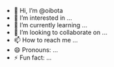 - 👋 Hi, I’m @oibota
- 👀 I’m interested in ...
- 🌱 I’m currently learning ...
- 💞️ I’m looking to collaborate on ...
- 📫 How to reach me ...
- 😄 Pronouns: ...
- ⚡ Fun fact: ...

<!---
oibota/oibota is a ✨ special ✨ repository because its `README.md` (this file) appears on your GitHub profile.
You can click the Preview link to take a look at your changes.
--->

